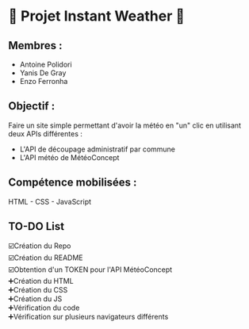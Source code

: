 # 🎉 Projet Instant Weather 🎉

## Membres : 
- Antoine Polidori
- Yanis De Gray
- Enzo Ferronha

## Objectif : 
Faire un site simple permettant d'avoir la météo en "un" clic en utilisant deux APIs différentes :  
- L'API de découpage administratif par commune
- L'API météo de MétéoConcept

## Compétence mobilisées :
HTML - CSS - JavaScript

## TO-DO List
☑️Création du Repo  
☑️Création du README  
☑️Obtention d'un TOKEN pour l'API MétéoConcept  
➕Création du HTML  
➕Création du CSS  
➕Création du JS  
➕Vérification du code  
➕Vérification sur plusieurs navigateurs différents  

